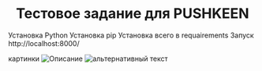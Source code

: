 <h1 align="center">Тестовое задание для PUSHKEEN</h1>


Установка Python
Установка pip
Установка всего в requairements
Запуск http://localhost:8000/




картинки ![Описание](ссылка)           <img src="путь к файлу" alt="альтернативный текст">
